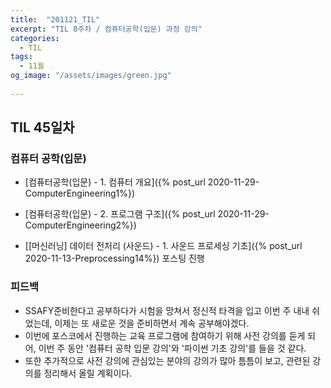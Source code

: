 ```yaml
---
title:  "201121_TIL"
excerpt: "TIL 8주차 / 컴퓨터공학(입문) 과정 강의"
categories:
  - TIL
tags:
  - 11월
og_image: "/assets/images/green.jpg"
  
---
```

## TIL 45일차

### 컴퓨터 공학(입문)
- [컴퓨터공학(입문) - 1. 컴퓨터 개요]({% post_url 2020-11-29-ComputerEngineering1%})
- [컴퓨터공학(입문) - 2. 프로그램 구조]({% post_url 2020-11-29-ComputerEngineering2%})

- [[머신러닝] 데이터 전처리 (사운드) - 1. 사운드 프로세싱 기초]({% post_url 2020-11-13-Preprocessing14%}) 포스팅 진행

### 피드백
- SSAFY준비한다고 공부하다가 시험을 망쳐서 정신적 타격을 입고 이번 주 내내 쉬었는데, 이제는 또 새로운 것을 준비하면서 계속 공부해야겠다.
- 이번에 포스코에서 진행하는 교육 프로그램에 참여하기 위해 사전 강의를 듣게 되어, 이번 주 동안 '컴퓨터 공학 입문 강의'와 '파이썬 기초 강의'를 들을 것 같다.
- 또한 추가적으로 사전 강의에 관심있는 분야의 강의가 많아 틈틈이 보고, 관련된 강의를 정리해서 올릴 계획이다.
